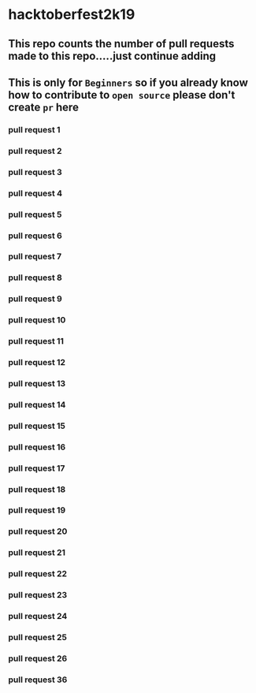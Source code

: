 # hacktoberfest2k19
## This repo counts the number of pull requests made to this repo.....just continue adding
## This is only for `Beginners` so if you already know how to contribute to `open source` please don't create `pr` here
### pull request 1
### pull request 2
### pull request 3
### pull request 4
### pull request 5
### pull request 6
### pull request 7
### pull request 8
### pull request 9
### pull request 10
### pull request 11
### pull request 12
### pull request 13
### pull request 14
### pull request 15
### pull request 16
### pull request 17
### pull request 18
### pull request 19
### pull request 20
### pull request 21
### pull request 22
### pull request 23
### pull request 24
### pull request 25
### pull request 26
### pull request 36
